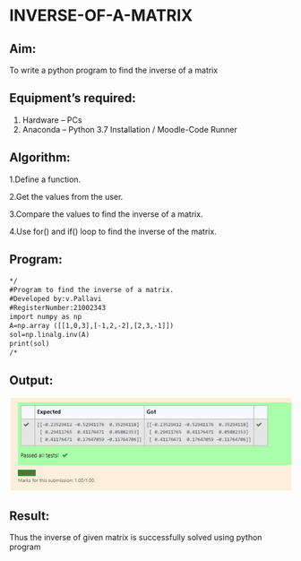 # INVERSE-OF-A-MATRIX
## Aim:
To write a python program to find the inverse of a matrix
## Equipment’s required:
1. 	Hardware – PCs
2. 	Anaconda – Python 3.7 Installation / Moodle-Code Runner
## Algorithm:
1.Define a function.

2.Get the values from the user.

3.Compare the values to find the inverse of a matrix.

4.Use for() and if() loop to find the inverse of the matrix. 
## Program:
```
*/
#Program to find the inverse of a matrix.
#Developed by:v.Pallavi 
#RegisterNumber:21002343
import numpy as np
A=np.array ([[1,0,3],[-1,2,-2],[2,3,-1]])
sol=np.linalg.inv(A)
print(sol)
/*
```
## Output:
![output](./p2.png)
## Result:
Thus the inverse of given matrix is successfully solved using python program

